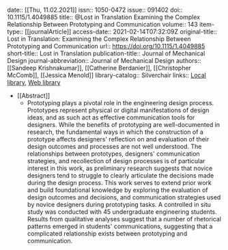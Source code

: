 date:: [[Thu, 11.02.2021]]
issn:: 1050-0472
issue:: 091402
doi:: 10.1115/1.4049885
title:: @Lost in Translation Examining the Complex Relationship Between Prototyping and Communication
volume:: 143
item-type:: [[journalArticle]]
access-date:: 2021-02-14T07:32:09Z
original-title:: Lost in Translation: Examining the Complex Relationship Between Prototyping and Communication
url:: https://doi.org/10.1115/1.4049885
short-title:: Lost in Translation
publication-title:: Journal of Mechanical Design
journal-abbreviation:: Journal of Mechanical Design
authors:: [[Sandeep Krishnakumar]], [[Catherine Berdanier]], [[Christopher McComb]], [[Jessica Menold]]
library-catalog:: Silverchair
links:: [Local library](zotero://select/library/items/HLQZVTM7), [Web library](https://www.zotero.org/users/6520516/items/HLQZVTM7)

- [[Abstract]]
	- Prototyping plays a pivotal role in the engineering design process. Prototypes represent physical or digital manifestations of design ideas, and as such act as effective communication tools for designers. While the benefits of prototyping are well-documented in research, the fundamental ways in which the construction of a prototype affects designers' reflection on and evaluation of their design outcomes and processes are not well understood. The relationships between prototypes, designers' communication strategies, and recollection of design processes is of particular interest in this work, as preliminary research suggests that novice designers tend to struggle to clearly articulate the decisions made during the design process. This work serves to extend prior work and build foundational knowledge by exploring the evaluation of design outcomes and decisions, and communication strategies used by novice designers during prototyping tasks. A controlled in situ study was conducted with 45 undergraduate engineering students. Results from qualitative analyses suggest that a number of rhetorical patterns emerged in students' communications, suggesting that a complicated relationship exists between prototyping and communication.